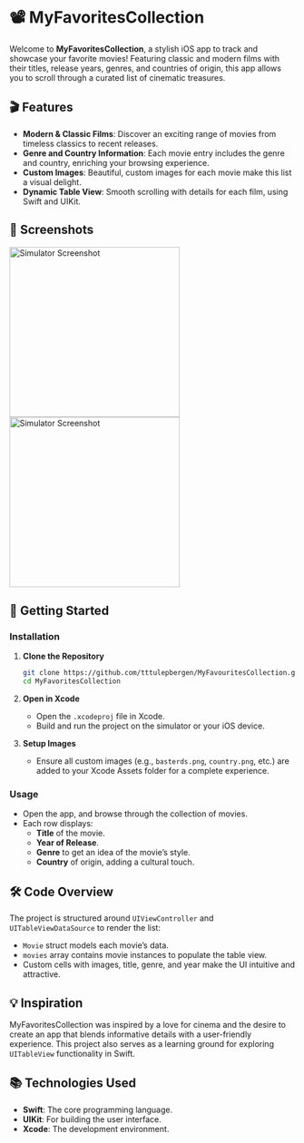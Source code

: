 # 📽️ MyFavoritesCollection

Welcome to **MyFavoritesCollection**, a stylish iOS app to track and showcase your favorite movies! Featuring classic and modern films with their titles, release years, genres, and countries of origin, this app allows you to scroll through a curated list of cinematic treasures.

## 🎬 Features

- **Modern & Classic Films**: Discover an exciting range of movies from timeless classics to recent releases.
- **Genre and Country Information**: Each movie entry includes the genre and country, enriching your browsing experience.
- **Custom Images**: Beautiful, custom images for each movie make this list a visual delight.
- **Dynamic Table View**: Smooth scrolling with details for each film, using Swift and UIKit.

## 📱 Screenshots

<img src="https://github.com/user-attachments/assets/00144160-18a7-405c-8c83-cb75633c71e4" width="300" alt="Simulator Screenshot">

<img src="https://github.com/user-attachments/assets/4a3c67eb-28f8-40d2-b9c0-ded790dee79c" width="300" alt="Simulator Screenshot">

## 🚀 Getting Started

### Installation

1. **Clone the Repository**
    ```bash
    git clone https://github.com/tttulepbergen/MyFavouritesCollection.git
    cd MyFavoritesCollection
    ```

2. **Open in Xcode**
    - Open the `.xcodeproj` file in Xcode.
    - Build and run the project on the simulator or your iOS device.

3. **Setup Images**
    - Ensure all custom images (e.g., `basterds.png`, `country.png`, etc.) are added to your Xcode Assets folder for a complete experience.

### Usage

- Open the app, and browse through the collection of movies.
- Each row displays:
  - **Title** of the movie.
  - **Year of Release**.
  - **Genre** to get an idea of the movie’s style.
  - **Country** of origin, adding a cultural touch.

## 🛠️ Code Overview

The project is structured around `UIViewController` and `UITableViewDataSource` to render the list:

- `Movie` struct models each movie’s data.
- `movies` array contains movie instances to populate the table view.
- Custom cells with images, title, genre, and year make the UI intuitive and attractive.

## 💡 Inspiration

MyFavoritesCollection was inspired by a love for cinema and the desire to create an app that blends informative details with a user-friendly experience. This project also serves as a learning ground for exploring `UITableView` functionality in Swift.

## 📚 Technologies Used

- **Swift**: The core programming language.
- **UIKit**: For building the user interface.
- **Xcode**: The development environment.



